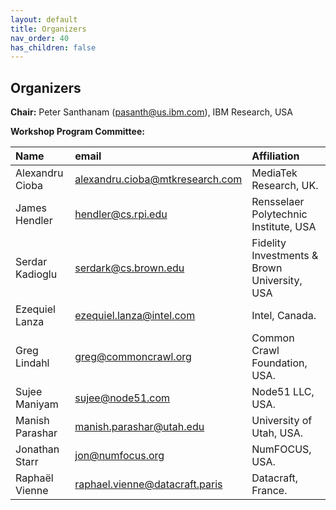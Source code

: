 ```yaml
---
layout: default
title: Organizers
nav_order: 40
has_children: false
---
```


## Organizers

**Chair:** Peter Santhanam (pasanth@us.ibm.com), IBM Research, USA 

**Workshop Program Committee:**

|Name  |email   | Affiliation |
| :------- | :-------- |  :-------- |
|Alexandru Cioba |alexandru.cioba@mtkresearch.com |MediaTek Research, UK. |
|James Hendler |hendler@cs.rpi.edu |Rensselaer Polytechnic Institute, USA | 
|Serdar Kadioglu |serdark@cs.brown.edu | Fidelity Investments & Brown University, USA|
|Ezequiel Lanza |ezequiel.lanza@intel.com| Intel, Canada. |
|Greg Lindahl |greg@commoncrawl.org|Common Crawl Foundation, USA.|
|Sujee Maniyam |sujee@node51.com| Node51 LLC, USA. |
|Manish Parashar |manish.parashar@utah.edu| University of Utah, USA.|
|Jonathan Starr |jon@numfocus.org| NumFOCUS, USA. |
|Raphaël Vienne |raphael.vienne@datacraft.paris| Datacraft, France. |

